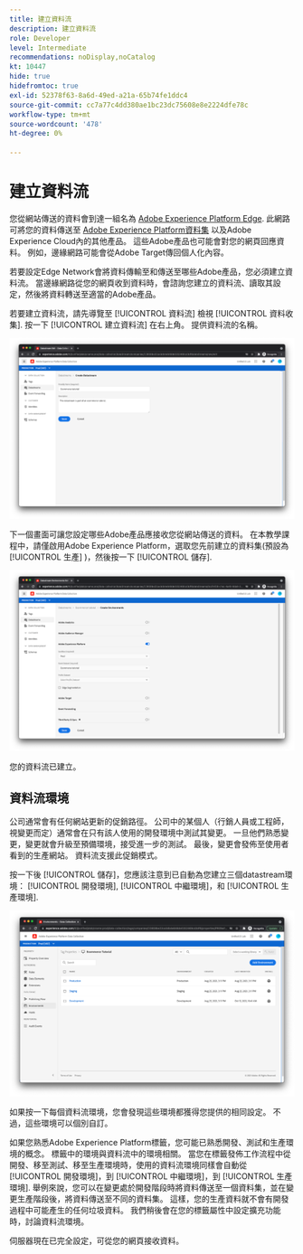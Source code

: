 ```yaml
---
title: 建立資料流
description: 建立資料流
role: Developer
level: Intermediate
recommendations: noDisplay,noCatalog
kt: 10447
hide: true
hidefromtoc: true
exl-id: 52378f63-8a6d-49ed-a21a-65b74fe1ddc4
source-git-commit: cc7a77c4dd380ae1bc23dc75608e8e2224dfe78c
workflow-type: tm+mt
source-wordcount: '478'
ht-degree: 0%

---
```


# 建立資料流

您從網站傳送的資料會到達一組名為 [Adobe Experience Platform Edge](https://business.adobe.com/products/experience-platform/experience-platform-edge-network.html). 此網路可將您的資料傳送至 [Adobe Experience Platform資料集](create-a-schema.md) 以及Adobe Experience Cloud內的其他產品。 這些Adobe產品也可能會對您的網頁回應資料。 例如，邊緣網路可能會從Adobe Target傳回個人化內容。

若要設定Edge Network會將資料傳輸至和傳送至哪些Adobe產品，您必須建立資料流。 當邊緣網路從您的網頁收到資料時，會諮詢您建立的資料流、讀取其設定，然後將資料轉送至適當的Adobe產品。

若要建立資料流，請先導覽至 [!UICONTROL 資料流] 檢視 [!UICONTROL 資料收集]. 按一下 [!UICONTROL 建立資料流] 在右上角。 提供資料流的名稱。

![資料流名稱和說明](../../../assets/implementation-strategy/datastream-name-description.png)

下一個畫面可讓您設定哪些Adobe產品應接收您從網站傳送的資料。 在本教學課程中，請僅啟用Adobe Experience Platform，選取您先前建立的資料集(預設為 [!UICONTROL 生產] )，然後按一下 [!UICONTROL 儲存].

![資料流產品配置](../../../assets/implementation-strategy/datastream-product-configuration.png)

您的資料流已建立。

## 資料流環境

公司通常會有任何網站更新的促銷路徑。 公司中的某個人（行銷人員或工程師，視變更而定）通常會在只有該人使用的開發環境中測試其變更。 一旦他們熟悉變更，變更就會升級至預備環境，接受進一步的測試。 最後，變更會發佈至使用者看到的生產網站。 資料流支援此促銷模式。

按一下後 [!UICONTROL 儲存]，您應該注意到已自動為您建立三個datastream環境： [!UICONTROL 開發環境], [!UICONTROL 中繼環境]，和 [!UICONTROL 生產環境].

![資料流環境](../../../assets/implementation-strategy/datastream-environments.png)

如果按一下每個資料流環境，您會發現這些環境都獲得您提供的相同設定。 不過，這些環境可以個別自訂。

如果您熟悉Adobe Experience Platform標籤，您可能已熟悉開發、測試和生產環境的概念。 標籤中的環境與資料流中的環境相關。 當您在標籤發佈工作流程中從開發、移至測試、移至生產環境時，使用的資料流環境同樣會自動從 [!UICONTROL 開發環境]，到 [!UICONTROL 中繼環境]，到 [!UICONTROL 生產環境]. 舉例來說，您可以在變更處於開發階段時將資料傳送至一個資料集，並在變更生產階段後，將資料傳送至不同的資料集。 這樣，您的生產資料就不會有開發過程中可能產生的任何垃圾資料。 我們稍後會在您的標籤屬性中設定擴充功能時，討論資料流環境。

伺服器現在已完全設定，可從您的網頁接收資料。
